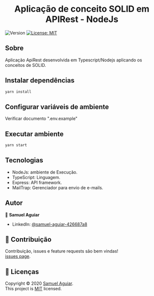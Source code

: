 <h1 align="center">Aplicação de conceito SOLID em APIRest - NodeJs</h1>
<p>
  <img alt="Version" src="https://img.shields.io/badge/version-1.0.0-blue.svg?cacheSeconds=2592000" />
  <a href="LICENSE" target="_blank">
    <img alt="License: MIT" src="https://img.shields.io/badge/License-MIT-yellow.svg" />
  </a>
</p>

## Sobre

Aplicação ApiRest desenvolvida em Typescript/Nodejs aplicando os conceitos de SOLID.

## Instalar dependências

```sh
yarn install
```
## Configurar variáveis de ambiente

Verificar documento ".env.example"

## Executar ambiente

```sh
yarn start
```

## Tecnologias

* NodeJs: ambiente de Execução.
* TypeScript: Linguagem.
* Express: API framework.
* MailTrap: Gerenciador para envio de e-mails.

## Autor

👤 **Samuel Aguiar**

* LinkedIn: [@samuel-aguiar-426687a8](https://linkedin.com/in/samuel-aguiar-426687a8)

## 🤝 Contribuição

Contribuição, issues e feature requests são bem vindas!<br />[issues page](https://github.com/samuelalex93/api-rest-node-solid/issues). 

## 📝 Licenças

Copyright © 2020 [Samuel Aguiar](https://github.com/samuelalex93).<br />
This project is [MIT](LICENSE) licensed.